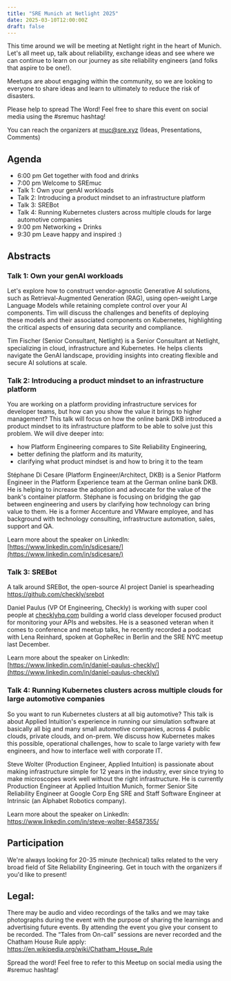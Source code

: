 ```yaml
---
title: "SRE Munich at Netlight 2025"
date: 2025-03-10T12:00:00Z
draft: false
---
```


This time around we will be meeting at Netlight right in the heart of Munich. Let's all meet up, talk about reliability, exchange ideas and see where we can continue to learn on our journey as site reliability engineers (and folks that aspire to be one!).

Meetups are about engaging within the community, so we are looking to everyone to share ideas and learn to ultimately to reduce the risk of disasters.

Please help to spread The Word! Feel free to share this event on social media using the #sremuc hashtag!

You can reach the organizers at muc@sre.xyz (Ideas, Presentations, Comments)

## Agenda

* 6:00 pm Get together with food and drinks
* 7:00 pm Welcome to SREmuc
* Talk 1: Own your genAI workloads
* Talk 2: Introducing a product mindset to an infrastructure platform
* Talk 3: SREBot
* Talk 4: Running Kubernetes clusters across multiple clouds for large automotive companies
* 9:00 pm Networking + Drinks
* 9:30 pm Leave happy and inspired :)

## Abstracts

### Talk 1: Own your genAI workloads
Let's explore how to construct vendor-agnostic Generative AI solutions, such as Retrieval-Augmented Generation (RAG), using open-weight Large Language Models while retaining complete control over your AI components. Tim will discuss the challenges and benefits of deploying these models and their associated components on Kubernetes, highlighting the critical aspects of ensuring data security and compliance.

Tim Fischer (Senior Consultant, Netlight) is a Senior Consultant at Netlight, specializing in cloud, infrastructure and Kubernetes. He helps clients navigate the GenAI landscape, providing insights into creating flexible and secure AI solutions at scale.

### Talk 2: Introducing a product mindset to an infrastructure platform

You are working on a platform providing infrastructure services for developer teams, but how can you show the value it brings to higher management? This talk will focus on how the online bank DKB introduced a product mindset to its infrastructure platform to be able to solve just this problem. We will dive deeper into:

* how Platform Engineering compares to Site Reliability Engineering,
* better defining the platform and its maturity,
* clarifying what product mindset is and how to bring it to the team

Stéphane Di Cesare (Platform Engineer/Architect, DKB) is a Senior Platform Engineer in the Platform Experience team at the German online bank DKB. He is helping to increase the adoption and advocate for the value of the bank's container platform. Stéphane is focusing on bridging the gap between engineering and users by clarifying how technology can bring value to them. He is a former Accenture and VMware employee, and has background with technology consulting, infrastructure automation, sales, support and QA.

Learn more about the speaker on LinkedIn: [https://www.linkedin.com/in/sdicesare/](https://www.linkedin.com/in/sdicesare/)

### Talk 3: SREBot

A talk around SREBot, the open-source AI project Daniel is spearheading
https://github.com/checkly/srebot

Daniel Paulus (VP Of Engineering, Checkly) is working with super cool people at [checklyhq.com](checklyhq.com) building a world class developer focused product for monitoring your APIs and websites. He is a seasoned veteran when it comes to conference and meetup talks, he recently recorded a podcast with Lena Reinhard, spoken at GopheRec in Berlin and the SRE NYC meetup last December.

Learn more about the speaker on LinkedIn: [https://www.linkedin.com/in/daniel-paulus-checkly/](https://www.linkedin.com/in/daniel-paulus-checkly/)

### Talk 4: Running Kubernetes clusters across multiple clouds for large automotive companies

So you want to run Kubernetes clusters at all big automotive?
This talk is about Applied Intuition's experience in running our simulation software at basically all big and many small automotive companies, across 4 public clouds, private clouds, and on-prem. We discuss how Kubernetes makes this possible, operational challenges, how to scale to large variety with few engineers, and how to interface well with corporate IT.

Steve Wolter (Production Engineer, Applied Intuition) is passionate about making infrastructure simple for 12 years in the industry, ever since trying to make microscopes work well without the right infrastructure. He is currently Production Engineer at Applied Intuition Munich, former Senior Site Reliability Engineer at Google Corp Eng SRE and Staff Software Engineer at Intrinsic (an Alphabet Robotics company).

Learn more about the speaker on LinkedIn: https://www.linkedin.com/in/steve-wolter-84587355/

## Participation

We're always looking for 20-35 minute (technical) talks related to the very broad field of Site Reliability Engineering. Get in touch with the organizers if you'd like to present!

## Legal:

There may be audio and video recordings of the talks and we may take photographs during the event with the purpose of sharing the learnings and advertising future events. By attending the event you give your consent to be recorded. The “Tales from On-call” sessions are never recorded and the Chatham House Rule apply: https://en.wikipedia.org/wiki/Chatham_House_Rule

Spread the word! Feel free to refer to this Meetup on social media using the #sremuc hashtag!

